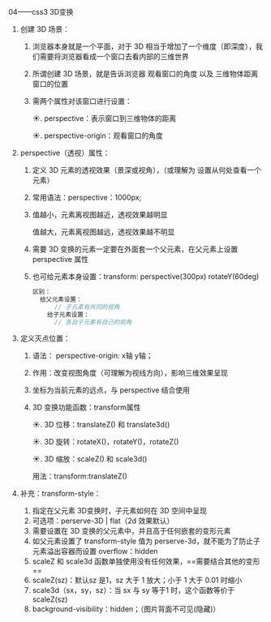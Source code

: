 04——css3 3D变换

1. 创建 3D 场景：

   1. 浏览器本身就是一个平面，对于 3D 相当于增加了一个维度（即深度），我们需要将浏览器看成一个窗口去看内部的三维世界

   2. 所谓创建 3D 场景，就是告诉浏览器 观看窗口的角度 以及 三维物体距离窗口的位置

   3. 需两个属性对该窗口进行设置：

       ☀.  perspective：表示窗口到三维物体的距离

       ☀.  perspective-origin：观看窗口的角度

2. perspective（透视）属性：

   1. 定义 3D 元素的透视效果（景深或视角），（或理解为 设置从何处查看一个元素）

   2. 常用语法：perspective：1000px;

   3. 值越小，元素离视图越近，透视效果越明显

      值越大，元素离视图越远，透视效果越不明显

   4. 需要 3D 变换的元素一定要在外面套一个父元素，在父元素上设置 perspective 属性

   5. 也可给元素本身设置：transform: perspective(300px)  rotateY(60deg)

      ```javascript
      区别：
      	给父元素设置：
          	// 子元素有共同的视角
          给子元素设置：
          	// 各自子元素有自己的视角
      ```

3. 定义灭点位置：

   1. 语法： perspective-origin: x轴  y轴；

   2. 作用：改变视图角度（可理解为视线方向），影响三维效果呈现

   3. 坐标为当前元素的远点，与 perspective 结合使用

   4. 3D 变换功能函数：transform属性

      ☀. 3D 位移：translateZ() 和 translate3d()

      ☀. 3D 旋转：rotateX()，rotateY()，rotateZ()

      ☀. 3D 缩放：scaleZ() 和 scale3d()

      用法：transform:translateZ()

4. 补充：transform-style：

   1. 指定在父元素 3D变换时，子元素如何在 3D 空间中呈现
   2. 可选项：perserve-3D | flat（2d 效果默认）
   3. 需要设置在 3D 变换的父元素中，并且高于任何嵌套的变形元素
   4. 如父元素设置了 transform-style 值为 perserve-3d，就不能为了防止子元素溢出容器而设置 overflow：hidden
   5. scaleZ 和 scale3d 函数单独使用没有任何效果，==需要结合其他的变形==
   6. scaleZ(sz)：默认sz 是1，sz 大于 1 放大；小于 1 大于 0.01 时缩小
   7. scale3d（sx，sy，sz）：当 sx 与 sy 等于1 时，这个函数等价于 scaleZ(sz)
   8. background-visibility：hidden；（图片背面不可见(隐藏)）
